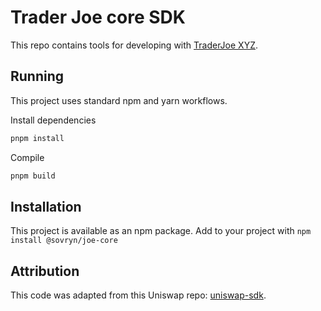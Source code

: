 # Trader Joe core SDK

This repo contains tools for developing with [TraderJoe XYZ](https://www.traderjoexyz.com).

## Running

This project uses standard npm and yarn workflows.

Install dependencies

```sh
pnpm install
```

Compile

```sh
pnpm build
```

## Installation

This project is available as an npm package. Add to your project with `npm install @sovryn/joe-core`

## Attribution

This code was adapted from this Uniswap repo: [uniswap-sdk](https://github.com/Uniswap/sdk).
